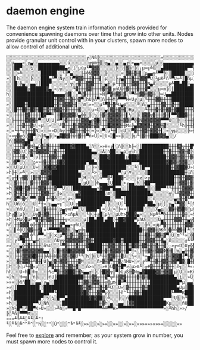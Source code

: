 # daemon engine

The daemon engine system train information models provided for convenience spawning daemons over time that grow into other units. Nodes provide granular unit control with in your clusters, spawn more nodes to allow control of additional units.

    ░░░░░░░░░░░░░░░░░░░░░░░░░░░░░░╔░Ñß╠░░░░░░░░░░░░░░░░░░░░░░░»░░░░░░░░░░░░░░░░░░░░░
    ░░µ▄▄▄»░╔▄░░▄▄▄▄▄▄▄▄░░░ú░░░░░░░╔φm╫▒░╔▄░░▄░░▄╔░»▄▄»░░░░░µ░░▄▄▄▄▄▄▄▄▄▄▄▄░░▄░░▄H░░
    ░░║██▀░░░¼░░██████████▄x░]░µúµ╙▀▓▓▓░░░░░░╠░░╢▓╠░╠░¡µ»╗╩Ü░░▄█████████▀▀╫░░░░░╙▌░░
    ░░║░»╩░░░░░░░██████░░╙╠▀▄░░░╟╫╬Ñ▓▓▓░░╟░░░░░»░▓▓╫▓╫▌░µ▄▄╦╨▀▀╠░║█████░░░Ü░░░Üµ░»░░
    »░║▌h░░░░╠░░░███▄╙▀░Ñ╔░░Ü▀▓▓▓╫╫╫▓╫╫▌░µ░░░╟╔▄▓╫╫▓╫╫▓▓▓▀U░½µK╜ñ╙▀Ü»╨║█ñµ]░░░M░░µ░░
    ░░║█░╠▄░░▄▄░║███▀░░░░░»░╦░╔▓╫╫▓▓▓╫╫╫░▄╫░µ╙╫╫▓╫╫▓▓▓╫╫▓N▄Å░░░░░µ╩██▄██░▄▄▌░▓█▄▄▌░░
    ░░║█████╔██████▓▄░«░╦░░░░╙▓╫╫╫▓▓╫╫╫╫▓╫▓▌µñU╬╫▓╫╫╫▓╫╫▓▀░░░µ»m╠░║█████████░████▌░░
    h░║███████████████▄▄▄▄╬▓▌░╥▀╣▓╫╫╫╫╫»Ñ╠▀▓╬▓▓╫▓░╙▀╩╬▓▓╬▓▓╫░╠»U▄▄███████████████▌░░
    ░░║███████████████╫▓▓▓╫╫▓╫╬▓▀░hU╠Å▀░ñ╟╫╫M╠▀▀▀H«U╔░µ░╙╫╫╫▓▓╫╫╫╫███████████████▌░░
    »░║████╫██████████╫▓╫▓▓▓▓╫▌░░m░»»░░µ╙▀▓╫▓╩U▄φ░░░░╚░ñ░▄╫╫╫╫▓▓╫╫▓╫╫██████╫╫████▌░░
    ░░║█╫╫█▓╫█▓╫██╫▓╫╫▓▓▓╫▓╫╫╫╫▓░░░░µ≈Ü░░▄╣▓▓╫▓╫▓░Hµ░░░░╙╫╫╫▓╫▓╫▓▓╫▓███╫╫╫▓▓▓╫▓╫╫▌░░
    »░░╫╫╫╫▓▓╫╫╫╫█▓▀▀╨║╫█▓▓▓▓▓Ü▄╬╬░╟░½░╫▓╫▓▓▓▓▓╫╫▌½░░╠░▓▓▓╦▓╫╫╫▓╫▌▀▀▓██▓╫╫╫▓▓▓▓╫╫▌░░
    ░░╟╫╫╫╫▓▓▓▓╫▀░░U░U║╩▀╠▓╫╫╫╫╫▓▓▓▄╦▓█╢╫╫▓▓▓▓▓╫▓▓╠▀╬▓N▓▓▓▓▓▓▓▀▀▀U░░╠░░╢╫╫▓▓▓╫╫▓▀U░░
    »░░║╫╫▓╫╫▓Ü░«µ░░»░░░╝▓╫╫╫▓╫▓▓▓▓▓╫▓▓╙╫╫█▓▓▓▓╫╫M⌂╠▄▓▓▓▓▓╫▓▓▓╫▓░░░░░╙h╠╫╫▓▓╫▓░░░░░░
    »░»╙╫╙╦╟╫╫▓N░»░░»»D░h╦╟╫▓▓╫╫╫▓╫░≈╠»░▀░µ╙╫▌░⌂Ü░░▀▓╫╫▓▓╫▓▓▓╫▌░≈░╦µ░░░░╠»╫╙▓▓▓▓░░░░
    ░»»╦▓╦ô░▓█▀░h╟N▄╠░>▄▓█▓▓╫╬╫▓╫╫▀ñ>Ü░»░U»░█»»╠░░░╠µ╙╢▓╫╫███▓▓▓▄░░/░ñ░▓▓▓▓▄█▀░░░▌░░
    ░░░╫╫╫▓▀▓N╫▄D▓╫▓╫╫╫╫████▓▓████▄░ñ░░»»H«╔▌░ñ╠░░h╟«░║██████████╫╫╫▓▓╦╫╫█▀░▓▓▓▓╫▌░░
    ░░╟▓▓░U░╟▓╫▓▓▓▓▓╫╫▓╫╫╫██████████▄▄░░Å░h██░░▄p░╔░h░█████████╫╫▓╫╫╫▓▓╫▓╠░░╟╫▓╝▓Ü░░
    ░░╟╫╫╫▓»░▀░µ║╫╫╫▓▓▓╫╫███████████░░░███▓█████▌µ███▓██████████╫▓▓▓╫▓▓╫╫▓╬░░╠µ░║▌░░
    »░╠▓▀░h░░░⌂»»╫▓╫▓╫╫▓█▓████████▀██▄░████████████▀▀▀██████████▓█▓▓╫▓▓▓░░Ü░░░H░░▓░░
    »░░U░µÜ░░░Ü»░║▓▓█▓▓██████████▌░░╠»░██████████░░░╚░║█▀▀████████╫▓▓██▓Ü»U░░░Å░ñ╟░░
    »h╠╫░»╩░░»░░░▓▓▓▓██████████▄░░░░╙>░░██████▀░µ░¥░░░░░║██████████████╫░ñ░⌂░µ▄░░▓░░
    »░╔╫▌╦▓▓░║▓╫▓╫╫▓███████████▀░H░░h░░ñ▀▀▒╜███▓⌐░░░░µ≥░>╔█████████╫╫▓╫▓▓▓╫▓░▓╫▓▓Ñ░░
    »░░▓╫╫╫╫░▓╫╫╫▓▓▓╫██████████▄░µÜ░░╠h▄▄▄]U███░>╓▄▄░h░╠██▀▀███████╫╫▓▓▓╫▓╫╫▓╫╫▓▓▓░░
    »h░▓▓█╫▓▓╫╫╫▓▓▓╫╫╫▓▀▀Ü░░║███████▄▄»▓███▀█▄▄░░║██████▄▒░░██▀▀╙╙╫╫╫╫▓▓▓▓╫╫▓╫╫▓▓▓░░
    »h░▓╫▓╫▓╟╫╫╫╫▓▓▓╫╫░╟≥░░░░░▄▓█████████░m░║█████████████▄░░░░░░╦░╙╩▓▓▓▓╫╫▌║╫╫╫▓▓░░
    »»░▓▀╩▓H░▀▀░▓▓▌╫╩▓╩░░»░µ«░▀▀███████████░░▀▀»║████████░░ñ░░░░░░░▄╗▓╫▓╙▀▀░░╠░░╣╫░░
    h░░Üñ░ó░░░Ü░╜╫»░µ▄▄»╗^░░U░╔█████████▀░╠░░░Ü░╙███████▀██▄░µ░]░µ▄╙▀▓▓░╙░Ñ░░░U»╨▓░░
    »░░░ññU░░░]≥░║▓╫╫╫╫░µ▄╦≡ñ▀▀░U░████▀▌≈░Ü░»░╠»»║█████▌░░░░X▄µ░░▓▓╫▓▓█U░µH░░░ù<░╬░░
    ░h╔▓░µ╠░░░Ü╦▓╫▓▓╫╫╫╫╫▀>⌂ñµÅ░░░╙╠░╫╔█░µ½░░µÜh>▓██▓▄»░░░Ñµ╩╙▀╬╫╫╫╫╫╫▓╫░≈Ñ░░╔▄▓╫▓░░
    »h░╫Mµ╬▓µ╝▀▓╫▓╫▓▓▓╫╫╫╫╦»░░░░░µ║██▄██▌▄██░╫██▓███▀µhU░░░░░Ü▄╫╫╫╫▓▓▓╫╫▄╦▓▓x╙▀╣▓╫░░
    hñ░╫╫▓▓▓▌φ╠╫▓╫╫╫╫▓╫╫▓▀▄▄«╔hU░░██████████▌████████▄░░╠ñ░»µµ▀▓╫╫╫╫╫╫╫▓▓▓╫▓M╩╠▓▓▓░░
    »░░▌╩╠Ü╠▓▓╫╫▓▌»╙▀▀▀█▓▓▓╫░╠▄╦╫╗█████████████████████╫╬▓▓▓╫@K╩╠▓╩╩▓▓╫▌╨░N║▓▓▓▓▓▌░░
    »░░░░▄▓▓▌╬╙╠▀▀»░╟░x░µ▀▓╫▓╫╫▓▓╫╫███████████████████╫╫▓▓╫╫▓▓╫▓▀░Ü░m^╙»░╬█▓▌╠Ü╠╙╙░░
    ░░░╔╙▀█╫╫╨▄╫╣░░░░░ñÜ╔╦▓▓▓▓▓▓▓╫▓▓╫███████▓██╫██████╫╫▓▓▓▓╫╫▓▄░ñ░░░░░╔╙╙▀▓╫╬▓▓╫K░░
    »»░░░▄╬╫▓╫╫╫╫░ñ%U░░░╙▀▓╫╫╫▓╫╫╫▓█████╫╫▓▓▓╫▓╫╫█╫█▓▓╫▓▓╫▓╫▓╫╫▓░;»╔»D░U╔╬▓▓▓▓▓▓╫░░░
    »░░╟▓╫▓▓▓▓▓▓▓▓▄▄░╟░█╫▓▓█▓▓▓▓▓▌╙▀▀▀██╫▓╫▓▓▓▓╫╫█▀░»░║╫╫▓▓╣▓▓▓Φ▓╫▌░m░▄╬╫▓▓▓▓▓▓▓╫▓░░
    »░░╟╫╫▓▓▓▓█▓╫╫╠Å╫╫N▓╫▓▓╫▓▓Ü╙╙░h░╠░U╙╫╫▓▓▓╫╫▓Ü░░½«░░╙»▄▓╫╫╫╫╫▓╫▓▓▓█╫▀╫▓╫╫▓▓▓╫▓▓░░
    »░░░▓╫▓▓▓╫╩▓╫▌U╠▄╬▓╫▓▓▓╫╫╫╫▓M░░░░░ñ»▓╫▓▀╫╫▓¿ñHÜ»░»░╔╙▀╫╫▓╫▓▓▓╫▓▓▀█▓░█╫▓▀╫╫▀▀▓Ü░░
    ░h░░╠░µ╙╫▓«µ░░░╠▀▓╫╫╫▓╫▓▓╫▓░░░ñ>⌂░░░»H╠Ü▓▓╫█▀»░µ>m╙░╔#▓╫╫╫▓╫▓╫╫░ñ╗░░╚«»^╟▌░ñÑ░░░
    hh░░░U»h█░h╗░░░╟%⌂▀▓╫▓▓██▓╫▓N▄▄╔░╠░╟█▓▓╦║▀╠Uµß╫▓N╦▄▓████▓▓╫▓▓▓▌µ░Ü░░»Kñ░╟░░░░░░░
    »░h░░H═╗▌░ñ╟░░░╟ñU╟██████████╫╫╫▓▓╦╫╫▓▀╦╝╫▓▓▓╫╫╫╫▓╫▓╫██████████▄░ì░░»Ü░╠█░µ░░░░░
    »»»░╠ññ██░░▄▄░╔▄░░█████████╫╫▓▓╫▓▓▓╫╫╦▒µm╢█╩▀╫╫╫╫╫╫╫╫╫███████████▀µ░▄▄░║█▌▄▄▓░░░
    »»░║████████▌░██████████████▓╫▓▓╫╫╫▓╫▓╨Ü░░U«░▓╫╫╫╫╫▓╫███████████▄Uµ║█████████░░░
    »h░██████████▄██▀▀╙█████████▓█▓╫╫╫▓▓▀µ╬░░░╟ñ^╙╫╫▓▓╫███████████╙▀▀▀K███████████░░
    »h░██████████▀░½░¼░█▀▀▄████████▓█▓██▒░╩░░░╟░░ñ█████████████▀▀▀░U╟░h╙█████████▀░░
    »h░░██████▀▀U░Nñ░░░░░██████████████╫▓h░▄░░▄▄░║▓▓████████████Kµ░░░░ñU███████░░«░░
    »░h½█▀░╜██▀K»Ü»░░░»╨h░»▀▀█▀█▀▀▀▀▀▀▀▀╩╩▀▀H»▀▀▀▀▀▀▀▀▀▀▀▀▀▀▀▀▀»░╨hh░»»/╠░╚ñ║▀▀▀M░░░
    »»»╨╚╙╨░╙╙░╨"!╙░╙╚░╩^^╨^░"h░░""░Ü"░░░^╚"╚╨░»»░░░»░»»░░»»░░»░»»░»»»»»»»»»»░░░░░»»

Feel free to [explore](https://github.com/spacebeam) and remember; as your system grow in number, you must spawn more nodes to control it.
